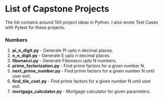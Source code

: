 # List of Capstone Projects 

The list contains around 100 project ideas in Python. I also wrote Test Cases with Pytest for these projects.

### Numbers
1. <b> pi_n_digit.py </b> - Generate PI upto n decimal places.
2. <b> e_n_digit.py </b> - Generate E upto n decimal places.
3. <b> fibonacci.py </b> - Generate Fibonacci upto N numbers.
4. <b> prime_factorization.py </b> - Find prime factors for a given number N.
5. <b> next_prime_number.py </b> - Find prime factors for a given number N until user exit.
6. <b> find_tile_cost.py </b> - Find prime factors for a given number N until user exit.
7. <b> mortgage_calculator.py </b> - Mortgage calculator for given parameters.
